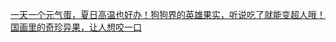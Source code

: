   
[一天一个元气蛋，夏日高温也好办！狗狗界的英雄果实，听说吃了就能变超人哦！](http://www.dianyue.me/archives/538/vm2lif7y8zfp4auz/)  
[国画里的奇珍异果，让人想咬一口](http://www.dianyue.me/archives/202/wxdtwfm0xfsdauc1/)